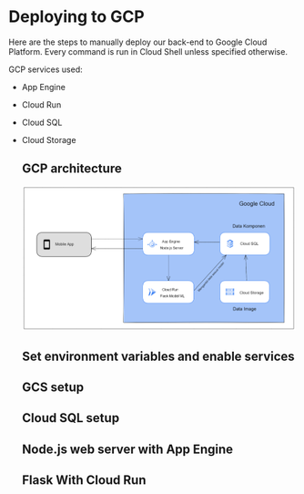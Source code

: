 # Deploying to GCP
Here are the steps to manually deploy our back-end to Google Cloud Platform. Every command is run in Cloud Shell unless specified otherwise.

GCP services used:
- App Engine
- Cloud Run
- Cloud SQL
- Cloud Storage

  ## GCP architecture
  ![gambar GCP architecture](gcp-architecture.png)
  
  ## Set environment variables and enable services

  ## GCS setup

  ## Cloud SQL setup

  ## Node.js web server with App Engine

  ## Flask With Cloud Run

  ##

  ##
